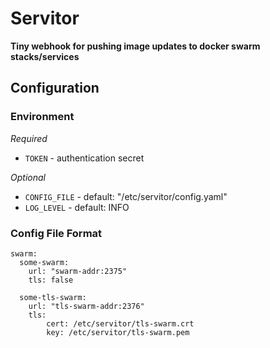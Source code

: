 # Servitor
__Tiny webhook for pushing image updates to docker swarm stacks/services__

## Configuration

### Environment
*Required*
* `TOKEN` - authentication secret

*Optional*
* `CONFIG_FILE` - default: "/etc/servitor/config.yaml"
* `LOG_LEVEL` - default: INFO

### Config File Format
```
swarm:
  some-swarm:
    url: "swarm-addr:2375"
    tls: false

  some-tls-swarm:
    url: "tls-swarm-addr:2376"
    tls:
        cert: /etc/servitor/tls-swarm.crt
        key: /etc/servitor/tls-swarm.pem
```
